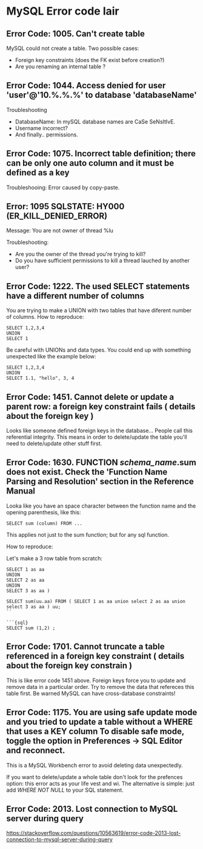 # MySQL Error code lair

## Error Code: 1005. Can't create table

MySQL could not create a table.
Two possible cases: 
- Foreign key constraints (does the FK exist before creation?)
- Are you renaming an internal table ?

## Error Code: 1044. Access denied for user 'user'@'10.%.%.%' to database 'databaseName'

Troubleshooting

- DatabaseName: In mySQL database names are CaSe SeNsItIvE.
- Username incorrect?
- And finally.. permissions.

## Error Code: 1075. Incorrect table definition; there can be only one auto column and it must be defined as a key

Troubleshooing: Error caused by copy-paste.

## Error: 1095 SQLSTATE: HY000 (ER_KILL_DENIED_ERROR)

Message: You are not owner of thread %lu 

Troubleshooting:

- Are you the owner of the thread you're trying to kill?
- Do you have sufficient permissions to kill a thread lauched by another user?

## Error Code: 1222. The used SELECT statements have a different number of columns

You are trying to make a UNION with two tables that have diferent number of columns.
How to reproduce:

```{sql}
SELECT 1,2,3,4
UNION
SELECT 1
```

Be careful with UNIONs and data types. You could end up with something unexpected
like the example below:

```{sql}
SELECT 1,2,3,4
UNION
SELECT 1.1, "hello", 3, 4
```


## Error Code: 1451. Cannot delete or update a parent row: a foreign key constraint fails ( details about the foreign key )

Looks like someone defined foreign keys in the database... 
People call this referential integrity. 
This means in order to delete/update the table you'll need to 
delete/update other stuff first.

## Error Code: 1630. FUNCTION *schema_name*.sum does not exist. Check the 'Function Name Parsing and Resolution' section in the Reference Manual

Looka like you have an space character between the function name and the opening parenthesis, like this:

```{sql}
SELECT sum (column) FROM ...
```

This applies not just to the sum function; but for any sql function.

How to reproduce:


Let's make a 3 row table from scratch:

```{sql}
SELECT 1 as aa 
UNION
SELECT 2 as aa 
UNION
SELECT 3 as aa ) 
```

```{sql}
SELECT sum(uu.aa) FROM ( SELECT 1 as aa union select 2 as aa union select 3 as aa ) uu;
``

```{sql}
SELECT sum (1,2) ;
```


## Error Code: 1701. Cannot truncate a table referenced in a foreign key constraint ( details about the foreign key constrain )

This is like error code 1451 above.
Foreign keys force you to update and remove data in a particular order.
Try to remove the data that refereces this table first.
Be warned MySQL can have cross-database constraints!


## Error Code: 1175. You are using safe update mode and you tried to update a table without a WHERE that uses a KEY column To disable safe mode, toggle the option in Preferences -> SQL Editor and reconnect.

This is a MySQL Workbench error to avoid deleting data unexpectedly.

If you want to delete/update a whole table don't look for the prefences option:
this error acts as your life vest and wi. The alternative is simple: just add 
*WHERE <key> NOT NULL* to your SQL statement.


## Error Code: 2013. Lost connection to MySQL server during query

https://stackoverflow.com/questions/10563619/error-code-2013-lost-connection-to-mysql-server-during-query